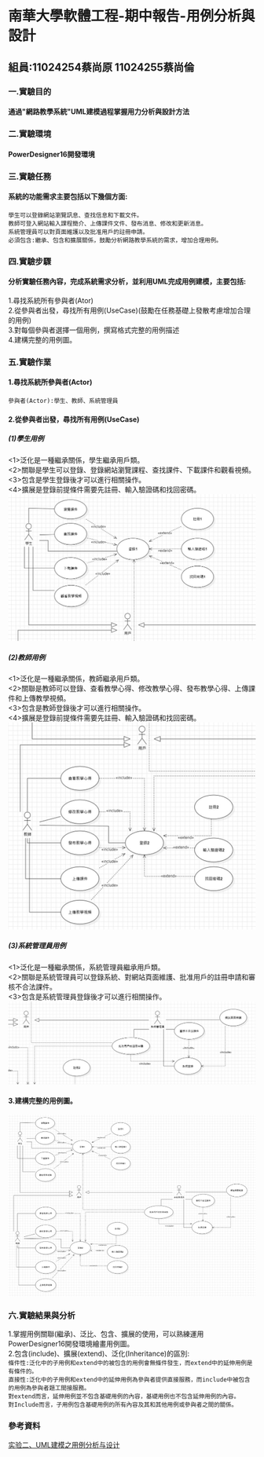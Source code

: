 # 南華大學軟體工程-期中報告-用例分析與設計
## 組員:11024254蔡尚原 11024255蔡尚倫
### 一.實驗目的
#### 通過"網路教學系統"UML建模過程掌握用力分析與設計方法
### 二.實驗環境
#### PowerDesigner16開發環境
### 三.實驗任務
#### 系統的功能需求主要包括以下幾個方面:
`學生可以登錄網站瀏覽訊息、查找信息和下載文件。`<br>
`教師可登入網站輸入課程簡介、上傳課件文件、發布消息、修改和更新消息。`<br>
`系統管理員可以對頁面維護以及批准用戶的註冊申請。`<br>
`必須包含:繼承、包含和擴展關係，鼓勵分析網路教學系統的需求，增加合理用例。`<br>
### 四.實驗步驟
#### 分析實驗任務內容，完成系統需求分析，並利用UML完成用例建模，主要包括:
1.尋找系統所有參與者(Ator)<br>
2.從參與者出發，尋找所有用例(UseCase)(鼓勵在任務基礎上發散考慮增加合理的用例)<br>
3.對每個參與者選擇一個用例，撰寫格式完整的用例描述<br>
4.建構完整的用例圖。<br>
### 五.實驗作業
#### 1.尋找系統所參與者(Actor)
`參與者(Actor):學生、教師、系統管理員`
#### 2.從參與者出發，尋找所有用例(UseCase)
##### (1)學生用例
<1>泛化是一種繼承關係，學生繼承用戶類。<br>
<2>關聯是學生可以登錄、登錄網站瀏覽課程、查找課件、下載課件和觀看視頻。<br>
<3>包含是學生登錄後才可以進行相關操作。<br>
<4>擴展是登錄前提條件需要先註冊、輸入驗證碼和找回密碼。<br>
![student](學生用例.jpg)
##### (2)教師用例
<1>泛化是一種繼承關係，教師繼承用戶類。<br>
<2>關聯是教師可以登錄、查看教學心得、修改教學心得、發布教學心得、上傳課件和上傳教學視頻。<br>
<3>包含是教師登錄後才可以進行相關操作。<br>
<4>擴展是登錄前提條件需要先註冊、輸入驗證碼和找回密碼。<br>
![teacher](教師用例.jpg)
##### (3)系統管理員用例
<1>泛化是一種繼承關係，系統管理員繼承用戶類。<br>
<2>關聯是系統管理員可以登錄系統、對網站頁面維護、批准用戶的註冊申請和審核不合法課件。<br>
<3>包含是系統管理員登錄後才可以進行相關操作。<br>
![manager](系統管理員用例.jpg)
#### 3.建構完整的用例圖。
![All](完整用例圖.jpg)
### 六.實驗結果與分析
1.掌握用例關聯(繼承)、泛比、包含、擴展的使用，可以熟練運用PowerDesigner16開發環境繪畫用例圖。<br>
2.包含(include)、擴展(extend)、泛化(Inheritance)的區別:<br>
`條件性:泛化中的子用例和extend中的被包含的用例會無條件發生，而extend中的延伸用例是有條件的。`<br>
`直接性:泛化中的子用例和extend中的延伸用例為參與者提供直接服務，而include中被包含的用例為參與者題工間接服務。`<br>
`對extend而言，延伸用例並不包含基礎用例的內容，基礎用例也不包含延伸用例的內容。`<br>
`對Include而言，子用例包含基礎用例的所有內容及其和其他用例或參與者之間的關係。`<br>
### 參考資料
[实验二、UML建模之用例分析与设计](https://liush.blog.csdn.net/article/details/123818285?spm=1001.2101.3001.6650.10&utm_medium=distribute.pc_relevant.none-task-blog-2%7Edefault%7EBlogCommendFromBaidu%7ERate-10-123818285-blog-124869427.235%5Ev43%5Econtrol&depth_1-utm_source=distribute.pc_relevant.none-task-blog-2%7Edefault%7EBlogCommendFromBaidu%7ERate-10-123818285-blog-124869427.235%5Ev43%5Econtrol&utm_relevant_index=19)

